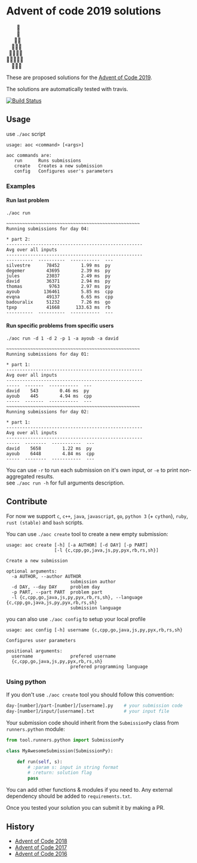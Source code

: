 # Advent of code 2019 solutions

⁣    🌟  
    🎄  
   🎄🎄  
  🎄🎄🎄  
 🎄🎄🎄🎄  
🎄🎄🎄🎄🎄  
  🎁🎁🎁

These are proposed solutions for the [Advent of Code 2019](http://adventofcode.com/2019).

The solutions are automatically tested with travis.

[![Build Status](https://travis-ci.org/lypnol/adventofcode-2019.svg?branch=master)](https://travis-ci.org/lypnol/adventofcode-2019)

## Usage

use `./aoc` script

```text
usage: aoc <command> [<args>]

aoc commands are:
   run      Runs submissions
   create   Creates a new submission
   config   Configures user's parameters
```

### Examples

#### Run last problem

```shell
./aoc run
```

```shell
~~~~~~~~~~~~~~~~~~~~~~~~~~~~~~~~~~~~~~~~~~~~~~~~~~
Running submissions for day 04:

* part 2:
---------------------------------------------------
Avg over all inputs
---------------------------------------------------
----------  ----------  -----------  ---
silvestre      78452        1.99 ms  py
degemer        43695        2.39 ms  py
jules          23037        2.49 ms  py
david          36371        2.94 ms  py
thomas          9763        2.97 ms  py
ayoub         136461        5.85 ms  cpp
evqna          49137        6.65 ms  cpp
badouralix     51232        7.26 ms  go
tpxp           41668      133.63 ms  rb
----------  ----------  -----------  ---
```

#### Run specific problems from specific users

```shell
./aoc run -d 1 -d 2 -p 1 -a ayoub -a david
```

```shell
~~~~~~~~~~~~~~~~~~~~~~~~~~~~~~~~~~~~~~~~~~~~~~~~~~
Running submissions for day 01:

* part 1:
---------------------------------------------------
Avg over all inputs
---------------------------------------------------
-----  -------  -----------  ---
david    543        0.46 ms  py
ayoub    445        4.94 ms  cpp
-----  -------  -----------  ---
~~~~~~~~~~~~~~~~~~~~~~~~~~~~~~~~~~~~~~~~~~~~~~~~~~
Running submissions for day 02:

* part 1:
---------------------------------------------------
Avg over all inputs
---------------------------------------------------
-----  --------  -----------  ---
david    5658        1.22 ms  py
ayoub    6448        4.84 ms  cpp
-----  --------  -----------  ---
```

You can use `-r` to run each submission on it's own input, or `-e` to print non-aggregated results.  
see `./aoc run -h` for full arguments description.

## Contribute

For now we support `c`, `c++`, `java`, `javascript`, `go`, `python 3` (+ `cython`), `ruby`, `rust (stable)` and `bash` scripts.

You can use `./aoc create` tool to create a new empty submission:

```text
usage: aoc create [-h] [-a AUTHOR] [-d DAY] [-p PART]
                  [-l {c,cpp,go,java,js,py,pyx,rb,rs,sh}]

Create a new submission

optional arguments:
  -a AUTHOR, --author AUTHOR
                        submission author
  -d DAY, --day DAY     problem day
  -p PART, --part PART  problem part
  -l {c,cpp,go,java,js,py,pyx,rb,rs,sh}, --language {c,cpp,go,java,js,py,pyx,rb,rs,sh}
                        submission language
```

you can also use `./aoc config` to setup your local profile

```text
usage: aoc config [-h] username {c,cpp,go,java,js,py,pyx,rb,rs,sh}

Configures user parameters

positional arguments:
  username              prefered username
  {c,cpp,go,java,js,py,pyx,rb,rs,sh}
                        prefered programming language
```

### Using python

If you don't use `./aoc create` tool you should follow this convention:

```bash
day-[number]/part-[number]/[username].py    # your submission code
day-[number]/input/[username].txt           # your input file
```

Your submission code should inherit from the `SubmissionPy` class from `runners.python` module:

```python
from tool.runners.python import SubmissionPy

class MyAwesomeSubmission(SubmissionPy):

    def run(self, s):
        # :param s: input in string format
        # :return: solution flag
        pass
```

You can add other functions & modules if you need to. Any external dependency should be added to `requirements.txt`.

Once you tested your solution you can submit it by making a PR.

## History

- [Advent of Code 2018](https://github.com/badouralix/advent-of-code-2018)
- [Advent of Code 2017](https://github.com/lypnol/adventofcode-2017)
- [Advent of Code 2016](https://github.com/lypnol/adventofcode-2016)
